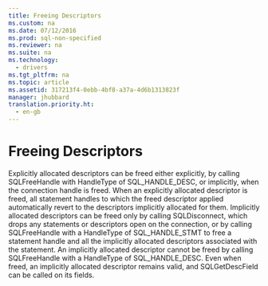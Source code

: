 ```yaml
---
title: Freeing Descriptors
ms.custom: na
ms.date: 07/12/2016
ms.prod: sql-non-specified
ms.reviewer: na
ms.suite: na
ms.technology: 
  - drivers
ms.tgt_pltfrm: na
ms.topic: article
ms.assetid: 317213f4-0ebb-4bf8-a37a-4d6b1313823f
manager: jhubbard
translation.priority.ht: 
  - en-gb
---
```

# Freeing Descriptors
<?xml version="1.0" encoding="utf-8"?>
<developerConceptualDocument xmlns="http://ddue.schemas.microsoft.com/authoring/2003/5" xmlns:xlink="http://www.w3.org/1999/xlink" xmlns:xsi="http://www.w3.org/2001/XMLSchema-instance" xsi:schemaLocation="http://ddue.schemas.microsoft.com/authoring/2003/5 http://dduestorage.blob.core.windows.net/ddueschema/developer.xsd">
  <introduction>
    <para>Explicitly allocated descriptors can be freed either explicitly, by calling <legacyBold>SQLFreeHandle</legacyBold> with <legacyItalic>HandleType</legacyItalic> of SQL_HANDLE_DESC, or implicitly, when the connection handle is freed. When an explicitly allocated descriptor is freed, all statement handles to which the freed descriptor applied automatically revert to the descriptors implicitly allocated for them.</para>
    <para>Implicitly allocated descriptors can be freed only by calling <legacyBold>SQLDisconnect</legacyBold>, which drops any statements or descriptors open on the connection, or by calling <legacyBold>SQLFreeHandle</legacyBold> with a <legacyItalic>HandleType</legacyItalic> of SQL_HANDLE_STMT to free a statement handle and all the implicitly allocated descriptors associated with the statement. An implicitly allocated descriptor cannot be freed by calling <legacyBold>SQLFreeHandle</legacyBold> with a <legacyItalic>HandleType</legacyItalic> of SQL_HANDLE_DESC. </para>
    <para>Even when freed, an implicitly allocated descriptor remains valid, and <legacyBold>SQLGetDescField </legacyBold>can be called on its fields. </para>
  </introduction>
  <relatedTopics />
</developerConceptualDocument>